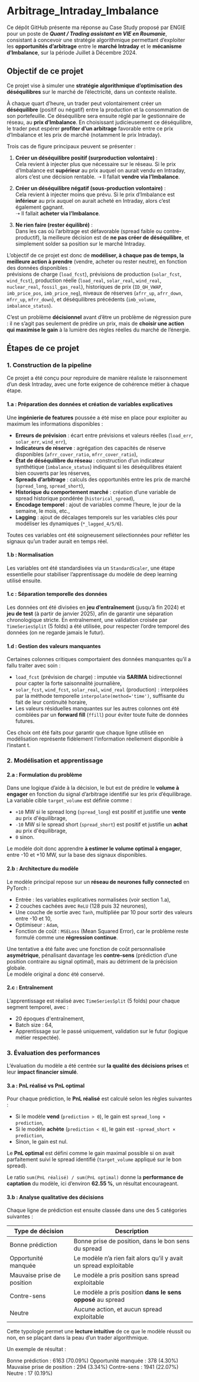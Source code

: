 # Arbitrage_Intraday_Imbalance

Ce dépôt GitHub présente ma réponse au Case Study proposé par ENGIE pour un poste de **_Quant / Trading assistant en VIE en Roumanie_**, consistant à concevoir une stratégie algorithmique permettant d’exploiter les **opportunités d’arbitrage** entre le **marché Intraday** et le **mécanisme d’Imbalance**, sur la période Juillet à Décembre 2024.

## Objectif de ce projet

Ce projet vise à simuler une **stratégie algorithmique d’optimisation des déséquilibres** sur le marché de l’électricité, dans un contexte réaliste.

À chaque quart d’heure, un trader peut volontairement créer un **déséquilibre** (positif ou négatif) entre la production et la consommation de son portefeuille. Ce déséquilibre sera ensuite réglé par le gestionnaire de réseau, au **prix d’Imbalance**. En choisissant judicieusement ce déséquilibre, le trader peut espérer **profiter d’un arbitrage** favorable entre ce prix d’Imbalance et les prix de marché (notamment le prix Intraday).

Trois cas de figure principaux peuvent se présenter :

1. **Créer un déséquilibre positif (surproduction volontaire)** :  
   Cela revient à injecter plus que nécessaire sur le réseau. Si le prix d’Imbalance est **supérieur** au prix auquel on aurait vendu en Intraday, alors c’est une décision rentable.
   ➝ Il fallait **vendre via l’Imbalance**.

2. **Créer un déséquilibre négatif (sous-production volontaire)** :  
   Cela revient à injecter moins que prévu. Si le prix d’Imbalance est **inférieur** au prix auquel on aurait acheté en Intraday, alors c’est également gagnant.  
   ➝ Il fallait **acheter via l’Imbalance**.

3. **Ne rien faire (rester équilibré)** :  
   Dans les cas où l’arbitrage est défavorable (spread faible ou contre-productif), la meilleure décision est de **ne pas créer de déséquilibre**, et simplement solder sa position sur le marché Intraday.

L’objectif de ce projet est donc de **modéliser, à chaque pas de temps, la meilleure action à prendre** (vendre, acheter ou rester neutre), en fonction des données disponibles :  
prévisions de charge (`load_fcst`), prévisions de production (`solar_fcst`, `wind_fcst`), production réelle (`load_real`, `solar_real`, `wind_real`, `nuclear_real`, `fossil_gas_real`), historiques de prix (`ID_QH_VWAP`, `imb_price_pos`, `imb_price_neg`), niveaux de réserves (`afrr_up`, `afrr_down`, `mfrr_up`, `mfrr_down`), et déséquilibres précédents (`imb_volume`, `imbalance_status`).

C’est un problème **décisionnel** avant d’être un problème de régression pure : il ne s’agit pas seulement de prédire un prix, mais de **choisir une action qui maximise le gain** à la lumière des règles réelles du marché de l’énergie.

## Étapes de ce projet

### 1. Construction de la pipeline

Ce projet a été conçu pour reproduire de manière réaliste le raisonnement d’un desk Intraday, avec une forte exigence de cohérence métier à chaque étape.

#### 1.a : Préparation des données et création de variables explicatives

Une **ingénierie de features** poussée a été mise en place pour exploiter au maximum les informations disponibles :

- **Erreurs de prévision** : écart entre prévisions et valeurs réelles (`load_err`, `solar_err`, `wind_err`),
- **Indicateurs de réserve** : agrégation des capacités de réserve disponibles (`afrr_cover_ratio`, `mfrr_cover_ratio`),
- **État de déséquilibre du réseau** : construction d’un indicateur synthétique (`imbalance_status`) indiquant si les déséquilibres étaient bien couverts par les réserves,
- **Spreads d’arbitrage** : calculs des opportunités entre les prix de marché (`spread_long`, `spread_short`),
- **Historique du comportement marché** : création d’une variable de spread historique pondérée (`historical_spread`),
- **Encodage temporel** : ajout de variables comme l’heure, le jour de la semaine, le mois, etc.,
- **Lagging** : ajout de décalages temporels sur les variables clés pour modéliser les dynamiques (`*_lagged_4/5/6`).

Toutes ces variables ont été soigneusement sélectionnées pour refléter les signaux qu’un trader aurait en temps réel.

#### 1.b : Normalisation

Les variables ont été standardisées via un `StandardScaler`, une étape essentielle pour stabiliser l’apprentissage du modèle de deep learning utilisé ensuite.

#### 1.c : Séparation temporelle des données

Les données ont été divisées en **jeu d’entraînement** (jusqu’à fin 2024) et **jeu de test** (à partir de janvier 2025), afin de garantir une séparation chronologique stricte. 
En entraînement, une validation croisée par `TimeSeriesSplit` (5 folds) a été utilisée, pour respecter l’ordre temporel des données (on ne regarde jamais le futur).

#### 1.d : Gestion des valeurs manquantes

Certaines colonnes critiques comportaient des données manquantes qu’il a fallu traiter avec soin :

- `load_fcst` (prévision de charge) : imputée via **SARIMA** bidirectionnel pour capter la forte saisonnalité journalière,
- `solar_fcst`, `wind_fcst`, `solar_real`, `wind_real` (production) : interpolées par la méthode temporelle `interpolate(method='time')`, suffisante du fait de leur continuité horaire,
- Les valeurs résiduelles manquantes sur les autres colonnes ont été comblées par un **forward fill** (`ffill`) pour éviter toute fuite de données futures.

Ces choix ont été faits pour garantir que chaque ligne utilisée en modélisation représente fidèlement l'information réellement disponible à l’instant t.

### 2. Modélisation et apprentissage

#### 2.a : Formulation du problème

Dans une logique d’aide à la décision, le but est de prédire le **volume à engager** en fonction du signal d’arbitrage identifié sur les prix d’équilibrage.  
La variable cible `target_volume` est définie comme :

- `+10` MW si le spread long (`spread_long`) est positif et justifie une **vente** au prix d'équilibrage,
- `-10` MW si le spread short (`spread_short`) est positif et justifie un **achat** au prix d'équilibrage,
- `0` sinon.

Le modèle doit donc apprendre **à estimer le volume optimal à engager**, entre -10 et +10 MW, sur la base des signaux disponibles.

#### 2.b : Architecture du modèle

Le modèle principal repose sur un **réseau de neurones fully connected** en PyTorch :

- Entrée : les variables explicatives normalisées (voir section 1.a),
- 2 couches cachées avec `ReLU` (128 puis 32 neurones),
- Une couche de sortie avec `Tanh`, multipliée par 10 pour sortir des valeurs entre -10 et 10,
- Optimiseur : `Adam`,
- Fonction de coût : `MSELoss` (Mean Squared Error), car le problème reste formulé comme une **régression continue**.

Une tentative a été faite avec une fonction de coût personnalisée **asymétrique**, pénalisant davantage les **contre-sens** (prédiction d’une position contraire au signal optimal), mais au détriment de la précision globale.  
Le modèle original a donc été conservé.

#### 2.c : Entraînement

L’apprentissage est réalisé avec `TimeSeriesSplit` (5 folds) pour chaque segment temporel, avec :

- 20 époques d'entraînement,
- Batch size : 64,
- Apprentissage sur le passé uniquement, validation sur le futur (logique métier respectée).

### 3. Évaluation des performances

L’évaluation du modèle a été centrée sur **la qualité des décisions prises** et leur **impact financier simulé**.

#### 3.a : PnL réalisé vs PnL optimal

Pour chaque prédiction, le **PnL réalisé** est calculé selon les règles suivantes :

- Si le modèle **vend** (`prediction > 0`), le gain est `spread_long × prediction`,
- Si le modèle **achète** (`prediction < 0`), le gain est `-spread_short × prediction`,
- Sinon, le gain est nul.

Le **PnL optimal** est défini comme le gain maximal possible si on avait parfaitement suivi le spread identifié (`target_volume` appliqué sur le bon spread).

Le ratio `sum(PnL réalisé) / sum(PnL optimal)` donne la **performance de captation** du modèle, ici d’environ **62.55 %**, un résultat encourageant.

#### 3.b : Analyse qualitative des décisions

Chaque ligne de prédiction est ensuite classée dans une des 5 catégories suivantes :

| Type de décision             | Description                                                                 |
|-----------------------------|-----------------------------------------------------------------------------|
| Bonne prédiction            | Bonne prise de position, dans le bon sens du spread                         |
| Opportunité manquée         | Le modèle n’a rien fait alors qu’il y avait un spread exploitable           |
| Mauvaise prise de position  | Le modèle a pris position sans spread exploitable                           |
| Contre-sens                 | Le modèle a pris position **dans le sens opposé** au spread                 |
| Neutre                      | Aucune action, et aucun spread exploitable                                  |

Cette typologie permet une **lecture intuitive** de ce que le modèle réussit ou non, en se plaçant dans la peau d’un trader algorithmique.

Un exemple de résultat :

Bonne prédiction               :  6163  (70.09%)
Opportunité manquée            :   378  (4.30%)
Mauvaise prise de position     :   294  (3.34%)
Contre-sens                    :  1941  (22.07%)
Neutre                         :    17  (0.19%)
